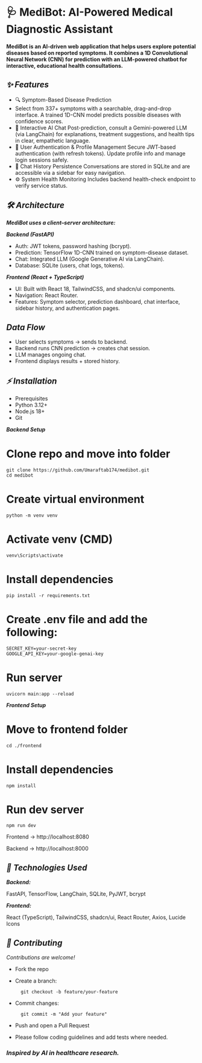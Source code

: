 # 🩺 MediBot: AI-Powered Medical Diagnostic Assistant

#### MediBot is an AI-driven web application that helps users explore potential diseases based on reported symptoms. It combines a 1D Convolutional Neural Network (CNN) for prediction with an LLM-powered chatbot for interactive, educational health consultations.

## *✨ Features*

- 🔍 Symptom-Based Disease Prediction
- Select from 337+ symptoms with a searchable, drag-and-drop interface. A trained 1D-CNN model predicts possible diseases with confidence scores.
- 🤖 Interactive AI Chat
Post-prediction, consult a Gemini-powered LLM (via LangChain) for explanations, treatment suggestions, and health tips in clear, empathetic language.
- 🔐 User Authentication & Profile Management
Secure JWT-based authentication (with refresh tokens). Update profile info and manage login sessions safely.
- 💬 Chat History Persistence
Conversations are stored in SQLite and are accessible via a sidebar for easy navigation.
- ⚙️ System Health Monitoring
Includes backend health-check endpoint to verify service status.

## *🛠️ Architecture*

***MediBot uses a client–server architecture:***

***Backend (FastAPI)***
- Auth: JWT tokens, password hashing (bcrypt).
- Prediction: TensorFlow 1D-CNN trained on symptom-disease dataset.
- Chat: Integrated LLM (Google Generative AI via LangChain).
- Database: SQLite (users, chat logs, tokens).

***Frontend (React + TypeScript)***
- UI: Built with React 18, TailwindCSS, and shadcn/ui components.
- Navigation: React Router.
- Features: Symptom selector, prediction dashboard, chat interface, sidebar history, and authentication pages.

## *Data Flow*

- User selects symptoms → sends to backend.
- Backend runs CNN prediction → creates chat session.
- LLM manages ongoing chat.
- Frontend displays results + stored history.

## *⚡ Installation*
- Prerequisites
- Python 3.12+
- Node.js 18+
- Git

***Backend Setup***
# Clone repo and move into folder       
    git clone https://github.com/Umaraftab174/medibot.git
    cd medibot

# Create virtual environment
    python -m venv venv

# Activate venv (CMD)
    venv\Scripts\activate

# Install dependencies
    pip install -r requirements.txt

# Create .env file and add the following:
    SECRET_KEY=your-secret-key
    GOOGLE_API_KEY=your-google-genai-key

# Run server
    uvicorn main:app --reload

***Frontend Setup***
# Move to frontend folder
    cd ./frontend

# Install dependencies
    npm install

# Run dev server
    npm run dev


Frontend → http://localhost:8080

Backend → http://localhost:8000

## *🧩 Technologies Used*

***Backend:***

FastAPI, TensorFlow, LangChain, SQLite, PyJWT, bcrypt

***Frontend:***

React (TypeScript), TailwindCSS, shadcn/ui, React Router, Axios, Lucide Icons


## *🤝 Contributing*

*Contributions are welcome!*

- Fork the repo
- Create a branch:

        git checkout -b feature/your-feature
- Commit changes:

        git commit -m "Add your feature"
- Push and open a Pull Request
- Please follow coding guidelines and add tests where needed.

### *Inspired by AI in healthcare research.*
